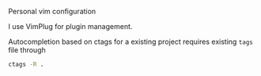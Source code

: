 Personal vim configuration

I use VimPlug for plugin management.

Autocompletion based on ctags for a existing project requires existing `tags` file through
```sh
ctags -R .
```
